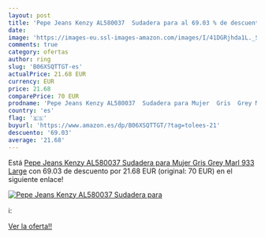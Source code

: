 ```yaml
---
layout: post
title: 'Pepe Jeans Kenzy AL580037  Sudadera para al 69.03 % de descuento'
date: 
image: 'https://images-eu.ssl-images-amazon.com/images/I/41DGRjhda1L._SL200_.jpg'
comments: true
category: ofertas
author: ring
slug: 'B06XSQTTGT-es'
actualPrice: 21.68 EUR
currency: EUR
price: 21.68
comparePrice: 70 EUR
prodname: 'Pepe Jeans Kenzy AL580037  Sudadera para Mujer  Gris  Grey Marl 933  Large'
country: 'es'
flag: '🇪🇸'
buyurl: 'https://www.amazon.es/dp/B06XSQTTGT/?tag=tolees-21'
descuento: '69.03'
average: '21.68'
---
```


Está [Pepe Jeans Kenzy AL580037  Sudadera para Mujer  Gris  Grey Marl 933  Large](https://www.amazon.es/dp/B06XSQTTGT/?tag=tolees-21) con 69.03 de descuento por 21.68 EUR (original: 70 EUR) en el siguiente enlace!

[![Pepe Jeans Kenzy AL580037  Sudadera para](https://images-eu.ssl-images-amazon.com/images/I/41DGRjhda1L._SL200_.jpg)](https://www.amazon.es/dp/B06XSQTTGT/?tag=tolees-21)

ℹ️:


[Ver la oferta!!](https://www.amazon.es/dp/B06XSQTTGT/?tag=tolees-21)
